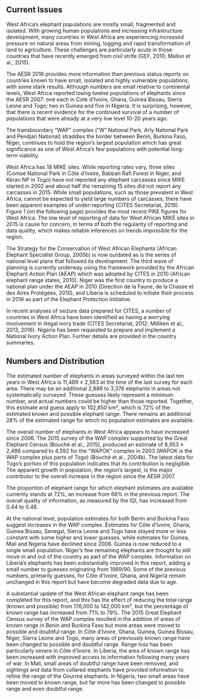 ## Current Issues

West Africa’s elephant populations are mostly small, fragmented and isolated. With growing human populations and increasing infrastructure development, many countries in West Africa are experiencing increased pressure on natural areas from mining, logging and rapid transformation of land to agriculture. These challenges are particularly acute in those countries that have recently emerged from civil strife (GEF, 2010; Mallon et al., 2015). 

The AESR 2016 provides more information than previous status reports on countries known to have small, isolated and highly vulnerable populations, with some stark results. Although numbers are small relative to continental levels, West Africa reported losing twelve populations of elephants since the AESR 2007: one each in Cote d’Ivoire, Ghana, Guinea Bissau, Sierra Leone and Togo; two in Guinea and five in Nigeria. It is surprising, however, that there is recent evidence for the continued survival of a number of populations that were already at a very low level 10-20 years ago. 

The transboundary “WAP” complex (“W” National Park, Arly National Park and Pendjari National) straddles the border between Benin, Burkina Faso, Niger, continues to hold the region’s largest population which has great significance as one of West Africa’s few populations with potential long-term viability. 

West Africa has 18 MIKE sites. While reporting rates vary, three sites (Comoé National Park in Côte d’Ivoire, Babban Rafi Forest in Niger, and Kéran NP in Togo) have not reported any elephant carcasses since MIKE started in 2002 and about half the remaining 15 sites did not report any carcasses in 2015. While small populations, such as those prevalent in West Africa, cannot be expected to yield large numbers of carcasses, there have been apparent examples of under-reporting (CITES Secretariat, 2016). Figure 1 (on the following page) provides the most recent PIKE figures for West Africa. The low level of reporting of data for West African MIKE sites in 2015 is cause for concern, in terms of both the regularity of reporting and data quality, which makes reliable inferences on trends impossible for the region. 

The Strategy for the Conservation of West African Elephants (African Elephant Specialist Group, 2005b) is now outdated as is the series of national level plans that followed its development. The third wave of planning is currently underway using the framework provided by the African Elephant Action Plan (AEAP) which was adopted by CITES in 2010 (African elephant range states, 2010). Niger was the first country to produce a national plan under the AEAP in 2010 (Direction de la Faune, de la Chasse et des Aires Protégées, 2010), and Liberia is scheduled to initiate their process in 2016 as part of the Elephant Protection Initiative.  

In recent analyses of seizure data prepared for CITES, a number of countries in West Africa have been identified as having a worrying involvement in illegal ivory trade (CITES Secretariat, 2012; Milliken et al., 2013, 2016). Nigeria has been requested to prepare and implement a National Ivory Action Plan. Further details are provided in the country summaries. 

## Numbers and Distribution

The estimated number of elephants in areas surveyed within the last ten years in West Africa is 11,489 ± 2,583 at the time of the last survey for each area. There may be an additional 2,886 to 3,376 elephants in areas not systematically surveyed. These guesses likely represent a minimum number, and actual numbers could be higher than those reported. Together, this estimate and guess apply to 102,850 km², which is 72% of the estimated known and possible elephant range. There remains an additional 28% of the estimated range for which no population estimates are available.

The overall number of elephants in West Africa appears to have increased since 2006. The 2015 survey of the WAP complex supported by the Great Elephant Census (Bouché et al., 2015), produced an estimate of 8,953 ± 2,486 compared to 4,592 for the “WAPOK” complex in 2003 (WAPOK is the WAP complex plus parts of Togo) (Bouché et al., 2004b). The latest data for Togo’s portion of this population indicates that its contribution is negligible. The apparent growth in population, the region’s largest, is the major contributor to the overall increase in the region since the AESR 2007.

The proportion of elephant range for which elephant estimates are available currently stands at 72%, an increase from 66% in the previous report. The overall quality of information, as measured by the IQI, has increased from 0.44 to 0.48.

At the national level, population estimates for both Benin and Burkina Faso suggest increases in the WAP complex.  Estimates for Côte d’Ivoire, Ghana, Guinea Bissau, Senegal, Sierra Leone and Togo have stayed more or less constant with some higher and lower guesses, while estimates for Guinea, Mali and Nigeria have declined since 2006. Guinea is now reduced to a single small population. Niger’s few remaining elephants are thought to still move in and out of the country as part of the WAP complex. Information on Liberia’s elephants has been substantially improved in this report, adding a small number to guesses originating from 1989/90. Some of the previous numbers, primarily guesses, for Côte d’Ivoire, Ghana, and Nigeria remain unchanged in this report but have become degraded data due to age.

A substantial update of the West African elephant range has been completed for this report, and this has the effect of reducing the total range (known and possible) from 176,000 to 142,000 km², but the percentage of known range has increased from 71% to 79%. The 2015 Great Elephant Census survey of the WAP complex resulted in the addition of areas of known range in Benin and Burkina Faso but more areas were moved to possible and doubtful range. In Côte d’Ivoire, Ghana, Guinea, Guinea Bissau, Niger, Sierra Leone and Togo, many areas of previously known range have been changed to possible and doubtful range. Range loss has been particularly severe in Côte d’Ivoire. In Liberia, the area of known range has been increased with improved access to information following many years of war. In Mali, small areas of doubtful range have been removed, and sightings and data from collared elephants have provided information to refine the range of the Gourma elephants. In Nigeria, two small areas have been moved to known range, but far more has been changed to possible range and even doubtful range. 